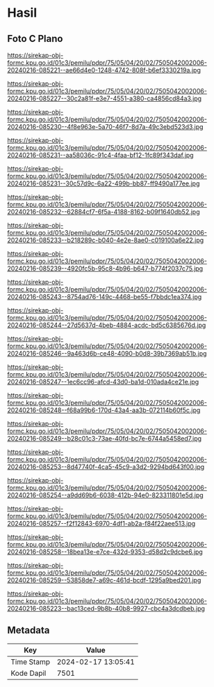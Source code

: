 # Hasil

## Foto C Plano

https://sirekap-obj-formc.kpu.go.id/01c3/pemilu/pdpr/75/05/04/20/02/7505042002006-20240216-085221--ae66d4e0-1248-4742-808f-b6ef3330219a.jpg

https://sirekap-obj-formc.kpu.go.id/01c3/pemilu/pdpr/75/05/04/20/02/7505042002006-20240216-085227--30c2a81f-e3e7-4551-a380-ca4856cd84a3.jpg

https://sirekap-obj-formc.kpu.go.id/01c3/pemilu/pdpr/75/05/04/20/02/7505042002006-20240216-085230--4f8e963e-5a70-46f7-8d7a-49c3ebd523d3.jpg

https://sirekap-obj-formc.kpu.go.id/01c3/pemilu/pdpr/75/05/04/20/02/7505042002006-20240216-085231--aa58036c-91c4-4faa-bf12-1fc89f343daf.jpg

https://sirekap-obj-formc.kpu.go.id/01c3/pemilu/pdpr/75/05/04/20/02/7505042002006-20240216-085231--30c57d9c-6a22-499b-bb87-ff9490a177ee.jpg

https://sirekap-obj-formc.kpu.go.id/01c3/pemilu/pdpr/75/05/04/20/02/7505042002006-20240216-085232--62884cf7-6f5a-4188-8162-b09f1640db52.jpg

https://sirekap-obj-formc.kpu.go.id/01c3/pemilu/pdpr/75/05/04/20/02/7505042002006-20240216-085233--b218289c-b040-4e2e-8ae0-c019100a6e22.jpg

https://sirekap-obj-formc.kpu.go.id/01c3/pemilu/pdpr/75/05/04/20/02/7505042002006-20240216-085239--4920fc5b-95c8-4b96-b647-b774f2037c75.jpg

https://sirekap-obj-formc.kpu.go.id/01c3/pemilu/pdpr/75/05/04/20/02/7505042002006-20240216-085243--8754ad76-149c-4468-be55-f7bbdc1ea374.jpg

https://sirekap-obj-formc.kpu.go.id/01c3/pemilu/pdpr/75/05/04/20/02/7505042002006-20240216-085244--27d5637d-4beb-4884-acdc-bd5c6385676d.jpg

https://sirekap-obj-formc.kpu.go.id/01c3/pemilu/pdpr/75/05/04/20/02/7505042002006-20240216-085246--9a463d6b-ce48-4090-b0d8-39b7369ab51b.jpg

https://sirekap-obj-formc.kpu.go.id/01c3/pemilu/pdpr/75/05/04/20/02/7505042002006-20240216-085247--1ec6cc96-afcd-43d0-ba1d-010ada4ce21e.jpg

https://sirekap-obj-formc.kpu.go.id/01c3/pemilu/pdpr/75/05/04/20/02/7505042002006-20240216-085248--f68a99b6-170d-43a4-aa3b-072114b60f5c.jpg

https://sirekap-obj-formc.kpu.go.id/01c3/pemilu/pdpr/75/05/04/20/02/7505042002006-20240216-085249--b28c01c3-73ae-40fd-bc7e-6744a5458ed7.jpg

https://sirekap-obj-formc.kpu.go.id/01c3/pemilu/pdpr/75/05/04/20/02/7505042002006-20240216-085253--8d47740f-4ca5-45c9-a3d2-9294bd643f00.jpg

https://sirekap-obj-formc.kpu.go.id/01c3/pemilu/pdpr/75/05/04/20/02/7505042002006-20240216-085254--a9dd69b6-6038-412b-94e0-823311801e5d.jpg

https://sirekap-obj-formc.kpu.go.id/01c3/pemilu/pdpr/75/05/04/20/02/7505042002006-20240216-085257--f2f12843-6970-4df1-ab2a-f84f22aee513.jpg

https://sirekap-obj-formc.kpu.go.id/01c3/pemilu/pdpr/75/05/04/20/02/7505042002006-20240216-085258--18bea13e-e7ce-432d-9353-d58d2c9dcbe6.jpg

https://sirekap-obj-formc.kpu.go.id/01c3/pemilu/pdpr/75/05/04/20/02/7505042002006-20240216-085259--53858de7-a69c-461d-bcdf-1295a9bed201.jpg

https://sirekap-obj-formc.kpu.go.id/01c3/pemilu/pdpr/75/05/04/20/02/7505042002006-20240216-085223--bac13ced-9b8b-40b8-9927-cbc4a3dcdbeb.jpg


## Metadata

| Key        | Value               |
| ---------- | ------------------- |
| Time Stamp | 2024-02-17 13:05:41 |
| Kode Dapil | 7501                |



